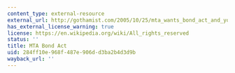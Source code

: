 ```yaml
---
content_type: external-resource
external_url: http://gothamist.com/2005/10/25/mta_wants_bond_act_and_your_zip_code_if_not_disabled_riders.php
has_external_license_warning: true
license: https://en.wikipedia.org/wiki/All_rights_reserved
status: ''
title: MTA Bond Act
uid: 284ff10e-968f-487e-906d-d3ba2b4d3d9b
wayback_url: ''
---
```

